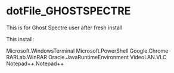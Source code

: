 # dotFile_GHOSTSPECTRE
This is for Ghost Spectre user after fresh install

This install:
  
Microsoft.WindowsTerminal
Microsoft.PowerShell
Google.Chrome
RARLab.WinRAR
Oracle.JavaRuntimeEnvironment
VideoLAN.VLC
Notepad++.Notepad++
